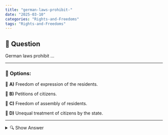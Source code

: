 ```yaml
---
title: "german-laws-prohibit-"
date: "2025-03-10"
categories: "Rights-and-Freedoms"
tags: "Rights-and-Freedoms"
---
```


## 📌 **Question**

German laws prohibit ...



---

### 📝 **Options:**

🔘 **A)** Freedom of expression of the residents.

🔘 **B)** Petitions of citizens.

🔘 **C)** Freedom of assembly of residents.

🔘 **D)** Unequal treatment of citizens by the state.

---

<details>
  <summary>🔍 Show Answer</summary>

  <p>
💡  <b>Correct Answer:</b>  d
  </p>
  <p>
    📖<b>Explanation:</b>
    In Germany, fundamental rights are enshrined in the Basic Law, which protects the freedom and equality of citizens. Freedom of expression allows residents to express their views freely, while the right to petition allows citizens to address concerns directly to the government. Freedom of assembly guarantees the right to peaceful assembly and exchange views. In addition, German laws prohibit any form of unequal treatment by the state in order to ensure equality and fairness for all citizens. These rights form the foundation of German democracy and the rule of law.
  </p>
</details>
